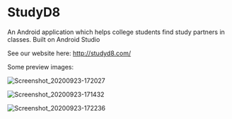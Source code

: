 # StudyD8 
An Android application which helps college students find study partners in classes. Built on Android Studio

See our website here: http://studyd8.com/

Some preview images:

![Screenshot_20200923-172027](https://user-images.githubusercontent.com/53447905/94087034-8c256d80-fdc1-11ea-9cea-5e854502fb21.png)


![Screenshot_20200923-171432](https://user-images.githubusercontent.com/53447905/94087082-b1b27700-fdc1-11ea-9f14-6638bf2295bf.png)


![Screenshot_20200923-172236](https://user-images.githubusercontent.com/53447905/94087156-e9b9ba00-fdc1-11ea-8360-6179645399d3.png)
